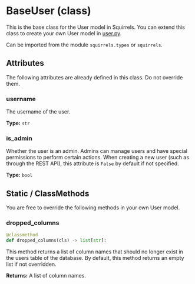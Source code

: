 # BaseUser (class)

This is the base class for the User model in Squirrels. You can extend this class to create your own User model in [user.py].

Can be imported from the module `squirrels.types` or `squirrels`.

## Attributes

The following attributes are already defined in this class. Do not override them.

### username

The username of the user.

**Type:** `str`

### is_admin

Whether the user is an admin. Admins can manage users and have special permissions to perform certain actions. When creating a new user (such as through the REST API), this attribute is `False` by default if not specified.

**Type:** `bool`

## Static / ClassMethods

You are free to override the following methods in your own User model.

### dropped_columns

```python
@classmethod
def dropped_columns(cls) -> list[str]:
```

This method returns a list of column names that should no longer exist in the users table of the database. By default, this method returns an empty list if not overridden.

**Returns:** A list of column names.


[user.py]: ../../../docs/concepts/user